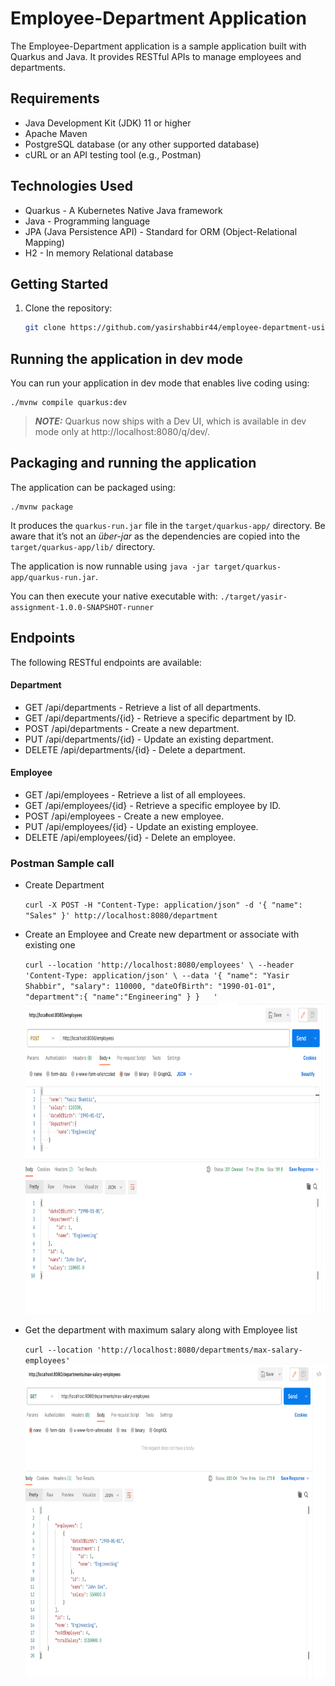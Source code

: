 
# Employee-Department Application

The Employee-Department application is a sample application built with Quarkus and Java. It provides RESTful APIs to manage employees and departments.

## Requirements

- Java Development Kit (JDK) 11 or higher
- Apache Maven
- PostgreSQL database (or any other supported database)
- cURL or an API testing tool (e.g., Postman)

## Technologies Used

- Quarkus - A Kubernetes Native Java framework
- Java - Programming language
- JPA (Java Persistence API) - Standard for ORM (Object-Relational Mapping)
- H2 - In memory Relational database

## Getting Started

1. Clone the repository:

   ```bash
   git clone https://github.com/yasirshabbir44/employee-department-using-quarkus.git


## Running the application in dev mode

You can run your application in dev mode that enables live coding using:
```shell script
./mvnw compile quarkus:dev
```

> **_NOTE:_**  Quarkus now ships with a Dev UI, which is available in dev mode only at http://localhost:8080/q/dev/.

## Packaging and running the application

The application can be packaged using:
```shell script
./mvnw package
```
It produces the `quarkus-run.jar` file in the `target/quarkus-app/` directory.
Be aware that it’s not an _über-jar_ as the dependencies are copied into the `target/quarkus-app/lib/` directory.

The application is now runnable using `java -jar target/quarkus-app/quarkus-run.jar`.

You can then execute your native executable with: `./target/yasir-assignment-1.0.0-SNAPSHOT-runner`



## Endpoints
The following RESTful endpoints are available:

#### Department

* GET /api/departments - Retrieve a list of all departments. 
* GET /api/departments/{id} - Retrieve a specific department by ID. 
* POST /api/departments - Create a new department. 
* PUT /api/departments/{id} - Update an existing department. 
* DELETE /api/departments/{id} - Delete a department.


#### Employee
* GET /api/employees - Retrieve a list of all employees. 
* GET /api/employees/{id} - Retrieve a specific employee by ID. 
* POST /api/employees - Create a new employee. 
* PUT /api/employees/{id} - Update an existing employee. 
* DELETE /api/employees/{id} - Delete an employee.

### Postman Sample call
* Create Department

  `curl -X POST -H "Content-Type: application/json" -d '{
  "name": "Sales"
  }' http://localhost:8080/department
  `



* Create an Employee and Create new department or associate with existing one

  `curl --location 'http://localhost:8080/employees' \
  --header 'Content-Type: application/json' \
  --data '{
  "name": "Yasir Shabbir",
  "salary": 110000,
  "dateOfBirth": "1990-01-01",
  "department":{
  "name":"Engineering"
  }
  }   '`
  <img alt="Screenshot of Get All Request" height="500" src="./image/create-employee.png" width="800"/>


* Get the department with maximum salary along with Employee list

  `curl --location 'http://localhost:8080/departments/max-salary-employees'`
  <img alt="Screenshot of Get All Request" height="500" src="./image/max-salary-dept.png" width="800"/>